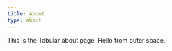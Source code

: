 ```yaml
---
title: About
type: about
---
```


This is the Tabular about page. Hello from outer space.

<tito-widget event="tabular/tee-dryrun"></tito-widget>
